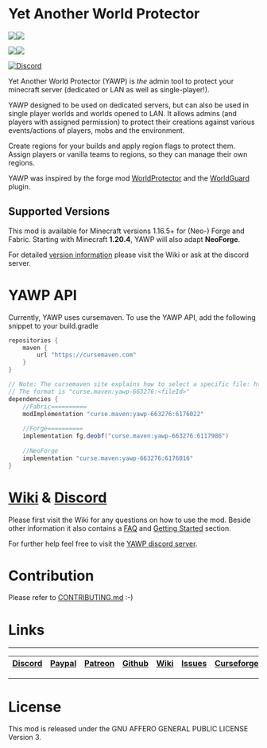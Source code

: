 # Yet Another World Protector

[![](http://cf.way2muchnoise.eu/full_663276.svg)![](http://cf.way2muchnoise.eu/versions/663276.svg)](https://www.curseforge.com/minecraft/mc-mods/yawp)

[![](https://img.shields.io/modrinth/dt/py6EMmAJ?logo=modrinth&label=Modrinth)![](https://img.shields.io/modrinth/game-versions/py6EMmAJ?logo=modrinth&label=Latest%20for)](https://modrinth.com/mod/yawp)

[![Discord](https://img.shields.io/discord/1010986742905585759?color=0a48c4&label=discord)](https://discord.gg/d7hArKCUtm)


Yet Another World Protector (YAWP) is _the_ admin tool to protect your minecraft server (dedicated or LAN as well as single-player!).

YAWP designed to be used on dedicated servers, but can also be used in single player worlds and worlds opened to LAN.
It allows admins (and players with assigned permission) to protect their creations against various events/actions of
players, mobs and the environment.

Create regions for your builds and apply region flags to protect them.
Assign players or vanilla teams to regions, so they can manage their own regions.

YAWP was inspired by the forge mod [WorldProtector](https://www.curseforge.com/minecraft/mc-mods/worldprotector) and
the [WorldGuard](https://dev.bukkit.org/projects/worldguard) plugin.

## Supported Versions

This mod is available for Minecraft versions 1.16.5+ for (Neo-) Forge and Fabric. Starting with Minecraft **1.20.4**, YAWP will also adapt **NeoForge**.

For detailed [version information](https://github.com/Z0rdak/Yet-Another-World-Protector/wiki#supported-minecraftmodloader-versions) please visit the Wiki or ask at the discord server.

# YAWP API

Currently, YAWP uses cursemaven. To use the YAWP API, add the following snippet to your build.gradle
```groovy
repositories {
    maven {
        url "https://cursemaven.com"
    }
}

// Note: The cursemaven site explains how to select a specific file: https://www.cursemaven.com/
// The format is "curse.maven:yawp-663276:<fileId>"
dependencies {    
    //Fabric==========    
    modImplementation "curse.maven:yawp-663276:6176022"
    
    //Forge==========
    implementation fg.deobf("curse.maven:yawp-663276:6117986")
    
    //NeoForge
    implementation "curse.maven:yawp-663276:6176016"
}
```


# [Wiki](https://github.com/Z0rdak/Yet-Another-World-Protector/wiki) & [Discord](https://discord.gg/d7hArKCUtm)

Please first visit the Wiki for any questions on how to use the mod. Beside other information it also contains a [FAQ](https://github.com/Z0rdak/Yet-Another-World-Protector/wiki/FAQ) and [Getting Started](https://github.com/Z0rdak/Yet-Another-World-Protector/wiki/Getting-started) section.

For further help feel free to visit the [YAWP discord server](https://discord.gg/d7hArKCUtm).

# Contribution

Please refer to [CONTRIBUTING.md](CONTRIBUTING.md) :-)

# Links

***
| [Discord](https://discord.gg/d7hArKCUtm) | [Paypal](https://www.paypal.com/donate/?hosted_button_id=XV65M85SPMD3Y) | [Patreon](https://www.patreon.com/z0rdak) | [Github](https://github.com/Z0rdak/Yet-Another-World-Protector) | [Wiki](https://github.com/Z0rdak/Yet-Another-World-Protector/wiki) | [Issues](https://github.com/Z0rdak/Yet-Another-World-Protector/issues) | [Curseforge](https://www.curseforge.com/minecraft/mc-mods/yawp) | [Modrinth](https://modrinth.com/mod/yawp) |
|:----------------------------------------:|:-----------------------------------------------------------------------:|:-----------------------------------------:|:---------------------------------------------------------------:|:------------------------------------------------------------------:|:----------------------------------------------------------------------:|:---------------------------------------------------------------:|:-----------------------------------------:|
***

# License

This mod is released under the GNU AFFERO GENERAL PUBLIC LICENSE Version 3.
